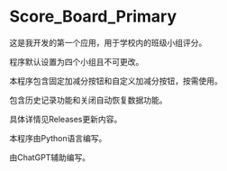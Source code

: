# Score_Board_Primary
这是我开发的第一个应用，用于学校内的班级小组评分。

程序默认设置为四个小组且不可更改。

本程序包含固定加减分按钮和自定义加减分按钮，按需使用。

包含历史记录功能和关闭自动恢复数据功能。

具体详情见Releases更新内容。

本程序由Python语言编写。

由ChatGPT辅助编写。
